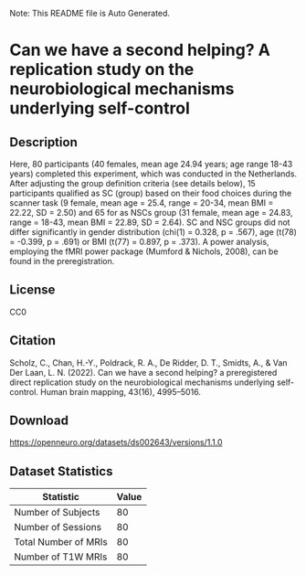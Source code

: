 Note: This README file is Auto Generated.

# Can we have a second helping? A replication study on the neurobiological mechanisms underlying self-control

## Description

Here, 80 participants (40 females, mean age 24.94 years; age range 18-43 years) completed this experiment, which was conducted in the Netherlands. After adjusting the group definition criteria (see details below), 15 participants qualified as SC (group) based on their food choices during the scanner task (9 female, mean age = 25.4, range = 20-34, mean BMI = 22.22, SD = 2.50) and 65 for as NSCs group (31 female, mean age = 24.83, range = 18-43, mean BMI = 22.89, SD = 2.64). SC and NSC groups did not differ significantly in gender distribution (chi(1) = 0.328, p = .567), age (t(78) = -0.399, p = .691) or BMI (t(77) = 0.897, p = .373). A power analysis, employing the fMRI power package (Mumford & Nichols, 2008), can be found in the preregistration.


## License

CC0

## Citation

Scholz, C., Chan, H.-Y., Poldrack, R. A., De Ridder, D. T., Smidts, A., & Van Der Laan, L. N. (2022). Can we have a second helping? a preregistered direct replication study on the neurobiological mechanisms underlying self-control. Human brain mapping, 43(16), 4995–5016.

## Download

https://openneuro.org/datasets/ds002643/versions/1.1.0

## Dataset Statistics

| Statistic | Value |
| --- | --- |
| Number of Subjects | 80 |
| Number of Sessions | 80 |
| Total Number of MRIs | 80 |
| Number of T1W MRIs | 80 |

